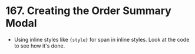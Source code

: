 # 167. Creating the Order Summary Modal
- Using inline styles like `{style}` for span in inline styles. Look at the code to see how it's done. 
